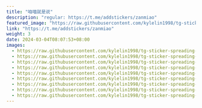 ```yaml
---
title: "咱喵就是说"
description: "regular: https://t.me/addstickers/zanmiao"
featured_image: "https://raw.githubusercontent.com/kylelin1998/tg-sticker-spreading-worldwide-images/main/img/f88fc810-2580-4bf4-b2f7-773b291c862c.jpg"
link: "https://t.me/addstickers/zanmiao"
weight: 3
date: 2024-03-04T08:07:53+08:00
images:
  - https://raw.githubusercontent.com/kylelin1998/tg-sticker-spreading-worldwide-images/main/img/f88fc810-2580-4bf4-b2f7-773b291c862c.jpg
  - https://raw.githubusercontent.com/kylelin1998/tg-sticker-spreading-worldwide-images/main/img/1f4eb3ed-51a7-4c94-b1fa-993838e8510c.jpg
  - https://raw.githubusercontent.com/kylelin1998/tg-sticker-spreading-worldwide-images/main/img/ebb3ab56-cac1-4c96-976a-61c97a7cd900.jpg
  - https://raw.githubusercontent.com/kylelin1998/tg-sticker-spreading-worldwide-images/main/img/714a6621-4a5f-404d-98f7-b37d7c52d51a.jpg
  - https://raw.githubusercontent.com/kylelin1998/tg-sticker-spreading-worldwide-images/main/img/c4d3d739-1c8f-4fae-8dec-fbe163f5c7d9.jpg
  - https://raw.githubusercontent.com/kylelin1998/tg-sticker-spreading-worldwide-images/main/img/26246bab-fbcf-44e5-8e1c-cd93bd171802.jpg
  - https://raw.githubusercontent.com/kylelin1998/tg-sticker-spreading-worldwide-images/main/img/703add0d-c7b3-4276-9f1e-61a7f7823997.jpg
  - https://raw.githubusercontent.com/kylelin1998/tg-sticker-spreading-worldwide-images/main/img/0d8589ff-b5b9-4e6e-afef-a6a0a3537da2.jpg
  - https://raw.githubusercontent.com/kylelin1998/tg-sticker-spreading-worldwide-images/main/img/17f3b4eb-6c91-4c79-a9de-a93f38525e3d.jpg
---
```

